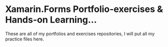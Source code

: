 # Xamarin.Forms Portfolio-exercises & Hands-on Learning...
These are all of my portfolios and exercises repositories, I will put all my practice files here.
